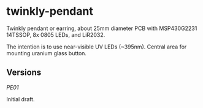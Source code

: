 twinkly-pendant
===============

Twinkly pendant or earring, about 25mm diameter PCB with MSP430G2231 14TSSOP, 8x 0805 LEDs, and LiR2032.

The intention is to use near-visible UV LEDs (~395nm). Central area for mounting uranium glass button.

Versions
--------

_PE01_

Initial draft.
